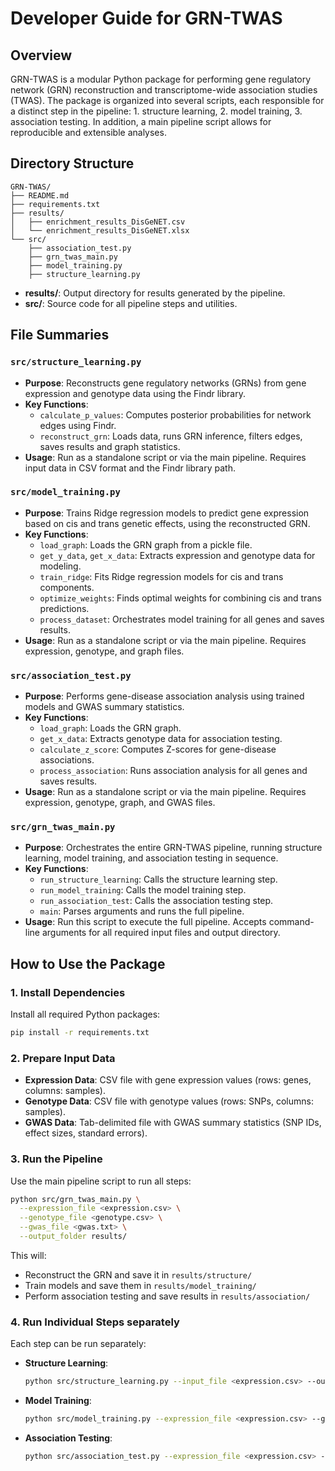# Developer Guide for GRN-TWAS

## Overview

GRN-TWAS is a modular Python package for performing gene regulatory network (GRN) reconstruction and transcriptome-wide association studies (TWAS). The package is organized into several scripts, each responsible for a distinct step in the pipeline: 1. structure learning, 2. model training, 3. association testing. In addition, a main pipeline script allows for reproducible and extensible analyses.

## Directory Structure

```
GRN-TWAS/
├── README.md
├── requirements.txt
├── results/
│   ├── enrichment_results_DisGeNET.csv
│   └── enrichment_results_DisGeNET.xlsx
└── src/
    ├── association_test.py
    ├── grn_twas_main.py
    ├── model_training.py
    ├── structure_learning.py
```

- **results/**: Output directory for results generated by the pipeline.
- **src/**: Source code for all pipeline steps and utilities.

## File Summaries

### `src/structure_learning.py`

- **Purpose**: Reconstructs gene regulatory networks (GRNs) from gene expression and genotype data using the Findr library.
- **Key Functions**:
  - `calculate_p_values`: Computes posterior probabilities for network edges using Findr.
  - `reconstruct_grn`: Loads data, runs GRN inference, filters edges, saves results and graph statistics.
- **Usage**: Run as a standalone script or via the main pipeline. Requires input data in CSV format and the Findr library path.

### `src/model_training.py`

- **Purpose**: Trains Ridge regression models to predict gene expression based on cis and trans genetic effects, using the reconstructed GRN.
- **Key Functions**:
  - `load_graph`: Loads the GRN graph from a pickle file.
  - `get_y_data`, `get_x_data`: Extracts expression and genotype data for modeling.
  - `train_ridge`: Fits Ridge regression models for cis and trans components.
  - `optimize_weights`: Finds optimal weights for combining cis and trans predictions.
  - `process_dataset`: Orchestrates model training for all genes and saves results.
- **Usage**: Run as a standalone script or via the main pipeline. Requires expression, genotype, and graph files.

### `src/association_test.py`

- **Purpose**: Performs gene-disease association analysis using trained models and GWAS summary statistics.
- **Key Functions**:
  - `load_graph`: Loads the GRN graph.
  - `get_x_data`: Extracts genotype data for association testing.
  - `calculate_z_score`: Computes Z-scores for gene-disease associations.
  - `process_association`: Runs association analysis for all genes and saves results.
- **Usage**: Run as a standalone script or via the main pipeline. Requires expression, genotype, graph, and GWAS files.

### `src/grn_twas_main.py`

- **Purpose**: Orchestrates the entire GRN-TWAS pipeline, running structure learning, model training, and association testing in sequence.
- **Key Functions**:
  - `run_structure_learning`: Calls the structure learning step.
  - `run_model_training`: Calls the model training step.
  - `run_association_test`: Calls the association testing step.
  - `main`: Parses arguments and runs the full pipeline.
- **Usage**: Run this script to execute the full pipeline. Accepts command-line arguments for all required input files and output directory.

## How to Use the Package

### 1. Install Dependencies

Install all required Python packages:

```bash
pip install -r requirements.txt
```

### 2. Prepare Input Data

- **Expression Data**: CSV file with gene expression values (rows: genes, columns: samples).
- **Genotype Data**: CSV file with genotype values (rows: SNPs, columns: samples).
- **GWAS Data**: Tab-delimited file with GWAS summary statistics (SNP IDs, effect sizes, standard errors).

### 3. Run the Pipeline

Use the main pipeline script to run all steps:

```bash
python src/grn_twas_main.py \
  --expression_file <expression.csv> \
  --genotype_file <genotype.csv> \
  --gwas_file <gwas.txt> \
  --output_folder results/
```

This will:

- Reconstruct the GRN and save it in `results/structure/`
- Train models and save them in `results/model_training/`
- Perform association testing and save results in `results/association/`

### 4. Run Individual Steps separately

Each step can be run separately:

- **Structure Learning**:

  ```bash
  python src/structure_learning.py --input_file <expression.csv> --output_folder results/structure --findr_path <path_to_findr> --posterior_threshold 0.75
  ```

- **Model Training**:

  ```bash
  python src/model_training.py --expression_file <expression.csv> --genotype_file <genotype.csv> --graph_file results/structure/graph.pkl --output_folder results/model_training
  ```

- **Association Testing**:

  ```bash
  python src/association_test.py --expression_file <expression.csv> --genotype_file <genotype.csv> --graph_file results/structure/graph.pkl --gwas_file <gwas.txt> --output_file results/association/association_results.json
  ```

